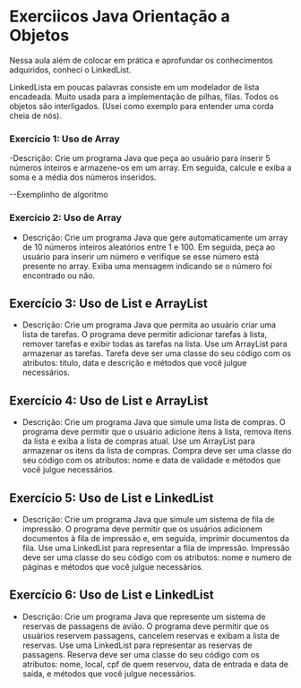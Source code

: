 # Exerciicos Java Orientação a Objetos 
Nessa aula além de colocar em prática e aprofundar os conhecimentos adquiridos, conheci o  LinkedList.

LinkedLista em poucas palavras consiste em um modelador de lista encadeada. Muito usada para a implementação de pilhas, filas. Todos os objetos são interligados. (Usei como exemplo para entender uma corda cheia de nós).

### Exercício 1: Uso de Array
-Descrição: Crie um programa Java que peça ao usuário para inserir 5 números inteiros e armazene-os em um array. Em seguida, calcule e exiba a soma e a média dos números inseridos.

--Exemplinho de algoritmo

### Exercício 2: Uso de Array
- Descrição: Crie um programa Java que gere automaticamente um array de 10 números inteiros aleatórios entre 1 e 100. Em seguida, peça ao usuário para inserir um número e verifique se esse número está presente no array. Exiba uma mensagem indicando se o número foi encontrado ou não.

## Exercício 3: Uso de List e ArrayList
- Descrição: Crie um programa Java que permita ao usuário criar uma lista de tarefas. O programa deve permitir adicionar tarefas à lista, remover tarefas e exibir todas as tarefas na lista. Use um ArrayList para armazenar as tarefas. Tarefa deve ser uma classe do seu código com os atributos: titulo, data e descrição e métodos que você julgue necessários.

## Exercício 4: Uso de List e ArrayList
- Descrição: Crie um programa Java que simule uma lista de compras. O programa deve permitir que o usuário adicione itens à lista, remova itens da lista e exiba a lista de compras atual. Use um ArrayList para armazenar os itens da lista de compras. Compra deve ser uma classe do seu código com os atributos: nome e data de validade e métodos que você julgue necessários.

## Exercício 5: Uso de List e LinkedList
- Descrição: Crie um programa Java que simule um sistema de fila de impressão. O programa deve permitir que os usuários adicionem documentos à fila de impressão e, em seguida, imprimir documentos da fila. Use uma LinkedList para representar a fila de impressão. Impressão deve ser uma classe do seu código com os atributos: nome e numero de páginas e métodos que você julgue necessários.

## Exercício 6: Uso de List e LinkedList
- Descrição: Crie um programa Java que represente um sistema de reservas de passagens de avião. O programa deve permitir que os usuários reservem passagens, cancelem reservas e exibam a lista de reservas. Use uma LinkedList para representar as reservas de passagens. Reserva deve ser uma classe do seu código com os atributos: nome, local, cpf de quem reservou, data de entrada e data de saída, e métodos que você julgue necessários.
